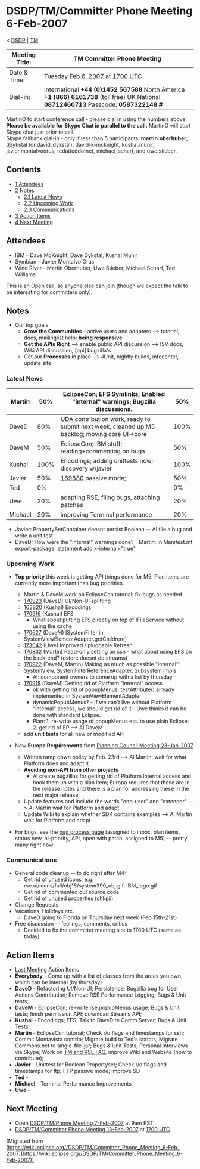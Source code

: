 

DSDP/TM/Committer Phone Meeting 6-Feb-2007
==========================================

< [DSDP](./DSDP "DSDP")‎ | [TM](./DSDP/TM "DSDP/TM")

| Meeting Title: | **TM Committer Phone Meeting** |
| --- | --- |
| Date & Time: | Tuesday [Feb 6, 2007](./index.php?title=Feb_6,_2007&action=edit&redlink=1 "Feb 6, 2007 (page does not exist)") at [1700 UTC](http://www.timeanddate.com/worldclock/meetingdetails.html?year=2007&month=2&day=6&hour=17&min=00&sec=0&p1=224&p2=159&p3=250&p4=136&p5=223&iv=1800) |
| Dial-in: | International **+44 (0)1452 567588**   North America **+1 (866) 6161738** (toll free)   UK National **08712460713**   Passcode: **0587322148 #** |

MartinO to start conference call - please dial in using the numbers above.  
**Please be available for Skype Chat in parallel to the call.** MartinO will start Skype chat just prior to call.  
Skype fallback dial-in - only if less than 5 participants: **martin.oberhuber**, ddykstal (or david\_dykstal), david-k-mcknight, kushal.munir, javier.montalvoorus, tedatteddotnet, michael\_scharf, and uwe.stieber.  

Contents
--------

*   [1 Attendees](#Attendees)
*   [2 Notes](#Notes)
    *   [2.1 Latest News](#Latest-News)
    *   [2.2 Upcoming Work](#Upcoming-Work)
    *   [2.3 Communications](#Communications)
*   [3 Action Items](#Action-Items)
*   [4 Next Meeting](#Next-Meeting)

Attendees
---------

*   IBM - Dave McKnight, Dave Dykstal, Kushal Munir
*   Symbian - Javier Montalvo Orús
*   Wind River - Martin Oberhuber, Uwe Stieber, Michael Scharf, Ted Williams

This is an Open call, so anyone else can join (though we expect the talk to be interesting for committers only).

Notes
-----

*   Our top goals
    *   **Grow the Communities** \- active users and adopters --> tutorial, docs, mailinglist help: **being responsive**
    *   **Get the APIs Right** --\> enable public API discussion --> ISV docs, Wiki API discussion, \[api\] bugzilla's
    *   Get our **Processes** in place --> JUnit, nightly builds, infocenter, update site

### Latest News

| Martin | 50% | EclipseCon; EFS Symlinks; Enabled "internal" warnings; Bugzilla discussions. | 50% |
| --- | --- | --- | --- |
| DaveD | 80% | UDA contribution work, ready to submit next week; cleaned up M5 backlog; moving core UI->core | 100% |
| DaveM | 50% | EclipseCon; IBM stuff; reading+commenting on bugs | 50% |
| Kushal | 100% | Encodings; adding unittests now; discovery w/javier | 100% |
| Javier | 50% | [169680](https://bugs.eclipse.org/bugs/show_bug.cgi?id=169680) passive mode; | 50% |
| Ted | 0% |  | 0% |
| Uwe | 20% | adapting RSE; filing bugs, attaching patches | 20% |
| Michael | 20% | improving Terminal performance | 20% |

*   Javier: PropertySetContainer doesnt persist Boolean -- AI file a bug and write a unit test
*   DaveD: How were the "internal" warnings done? - Martin: in Manifest.mf export-package: statement add;x-internal="true"

### Upcoming Work

*   **Top priority** this week is getting API things done for M5. Plan items are currently more important than bug priorities.
    *   Martin & DaveM work on EclipseCon tutorial: fix bugs as needed
    *   [170923](https://bugs.eclipse.org/bugs/show_bug.cgi?id=170923) (DaveD) UI/Non-UI splitting
    *   [163820](https://bugs.eclipse.org/bugs/show_bug.cgi?id=163820) (Kushal) Encodings
    *   [170916](https://bugs.eclipse.org/bugs/show_bug.cgi?id=170916) (Kushal) EFS
        *   What about putting EFS directly on top of IFileService without using the cache
    *   [170627](https://bugs.eclipse.org/bugs/show_bug.cgi?id=170627) (DaveM) ISystemFilter in SystemViewElementAdapter.getChildren()
    *   [173042](https://bugs.eclipse.org/bugs/show_bug.cgi?id=173042) (Uwe) Improved / pluggable Refresh
    *   [170832](https://bugs.eclipse.org/bugs/show_bug.cgi?id=170832) (Martin) Read-only setting on ssh - what about using EFS on the back-end? (dstore doesnt do streams)
    *   [170922](https://bugs.eclipse.org/bugs/showdependencytree.cgi?id=170922) (DaveM, Martin) Making as much as possible "internal": SystemView, SystemFilterReferenceAdapter, Subsystem Impls
        *   AI: component owners to come up with a list by thursday
    *   [170915](https://bugs.eclipse.org/bugs/showdependencytree.cgi?id=170915) (DaveM) Getting rid of Platform "internal" access
        *   ok with getting rid of popupMenus; testAttribute() already implemented in SystemViewElementAdapter
        *   dynamicPopupMenus? - If we can't live without Platform "internal" access, we should get rid of it - Uwe thinks it can be done with standard Eclipse.
        *   Plan: 1. re-write usage of popupMenus etc. to use plain Eclipse; 2. get rid of EP --> AI DaveM
    *   add **unit tests** for all new or modified API

*   New **Europa Requirements** from [Planning Council Meeting 23-Jan-2007](https://www.eclipse.org/org/councils/20070123PCMinutes.php)
    *   Written ramp down policy by Feb. 23rd --> AI Martin: wait for what Platform does and adapt it
    *   **Avoiding non-API from other projects**
        *   AI create bugzillas for getting rid of Platform Internal access and hook them up with a plan item; Europa requires that these are in the release notes and there is a plan for addressing these in the next major release
    *   Update features and include the words "end-user" and "extender" --> AI Martin wait for Platform and adapt
    *   Update Wiki to explain whether SDK contains examples --> AI Martin wait for Platform and adapt
*   For bugs, see the [bug process page](https://www.eclipse.org/dsdp/tm/development/bug_process.php) (assigned to inbox, plan items, status new, hi-priority, API, open with patch, assigned to M5) -- pretty many right now

### Communications

*   General code cleanup -- to do right after M4:
    *   Get rid of unused icons, e.g. rse.ui/icons/full/obj16/system390\_obj.gif, IBM\_logo.gif
    *   Get rid of commented out source code
    *   Get rid of unused properties (chkpii)
*   Change Requests
*   Vacations, Holidays etc.
    *   DaveD going to Florida on Thursday next week (Feb 15th-21st)
*   Free discussion -- feelings, comments, critics
    *   Decided to fix the committer meeting slot to 1700 UTC (same as today).

Action Items
------------

*   [Last Meeting](./DSDP/TM/Committer_Phone_Meeting_30-Jan-2007#Action_Items "DSDP/TM/Committer Phone Meeting 30-Jan-2007") Action Items
*   **Everybody** \- Come up with a list of classes from the areas you own, which can be internal (by thursday)
*   **DaveD** \- Refactoring UI/Non-UI; Persistence; Bugzilla bug for User Actions Contribution; Remove RSE Performance Logging; Bugs & Unit tests;
*   **DaveM** \- EclipseCon; re-write rse.popupMenus usage; Bugs & Unit tests; finish permission API; download Streams API;
*   **Kushal** \- Encodings; EFS; Talk to DaveD re Comm Server; Bugs & Unit Tests
*   **Martin** \- EclipseCon tutorial; Check r/o flags and timestamps for ssh; Commit Montavista contrib; Migrate build to Ted's scripts; Migrate Commons.net to single-file-jar; Bugs & Unit Tests; Personal Interviews via Skype; Work on [TM and RSE FAQ](./TM_and_RSE_FAQ "TM and RSE FAQ"), improve Wiki and Website (how to contribute);
*   **Javier** \- Unittest for Boolean Propertyset; Check r/o flags and timestamps for ftp; FTP passive mode; Improve SD
*   **Ted** -
*   **Michael** \- Terminal Performance Improvements
*   **Uwe** -

Next Meeting
------------

*   Open [DSDP/TM/Phone Meeting 7-Feb-2007](./DSDP/TM/Phone_Meeting_7-Feb-2007 "DSDP/TM/Phone Meeting 7-Feb-2007") at 9am PST
*   [DSDP/TM/Committer Phone Meeting 13-Feb-2007](./DSDP/TM/Committer_Phone_Meeting_13-Feb-2007 "DSDP/TM/Committer Phone Meeting 13-Feb-2007") at [1700 UTC](http://www.timeanddate.com/worldclock/meetingdetails.html?year=2007&month=2&day=13hour=17&min=00&sec=0&p1=224&p2=159&p3=250&p4=136&p5=223&iv=1800)


(Migrated from [https://wiki.eclipse.org//DSDP/TM/Committer_Phone_Meeting_6-Feb-2007](https://wiki.eclipse.org//DSDP/TM/Committer_Phone_Meeting_6-Feb-2007))